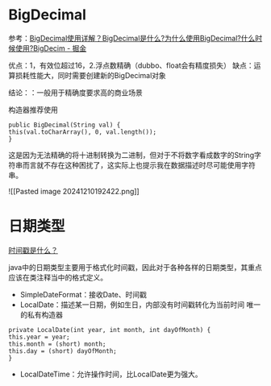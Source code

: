 
# BigDecimal

参考：[BigDecimal使用详解？BigDecimal是什么?为什么使用BigDecimal?什么时候使用?BigDecim - 掘金](https://juejin.cn/post/7044204935948271629)


优点：1，有效位超过16，2.浮点数精确（dubbo、float会有精度损失）
缺点：运算损耗性能大，同时需要创建新的BigDecimal对象

结论：：一般用于精确度要求高的商业场景


构造器推荐使用
```
public BigDecimal(String val) {  
this(val.toCharArray(), 0, val.length());  
}
```
这是因为无法精确的将十进制转换为二进制，但对于不将数字看成数字的String字符串而言就不存在这种困扰了，这实际上也提示我在数据描述时尽可能使用字符串。

![[Pasted image 20241210192422.png]]




# 日期类型

[时间戳是什么？](../../源码阅读/JDK.md#^b9c485)

java中的日期类型主要用于格式化时间戳，因此对于各种各样的日期类型，其重点应该在类注释当中的格式定义。

- SimpleDateFormat：接收Date、时间戳
- LocalDate：描述某一日期，例如生日，内部没有时间戳转化为当前时间
		唯一的私有构造器

```
private LocalDate(int year, int month, int dayOfMonth) {  
this.year = year;  
this.month = (short) month;  
this.day = (short) dayOfMonth;  
}
```
- LocalDateTime：允许操作时间，比LocalDate更为强大。


